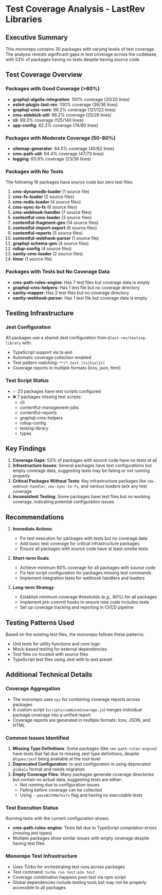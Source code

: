 # Test Coverage Analysis - LastRev Libraries

## Executive Summary

This monorepo contains 30 packages with varying levels of test coverage. The analysis reveals significant gaps in test coverage across the codebase, with 53% of packages having no tests despite having source code.

## Test Coverage Overview

### Packages with Good Coverage (>80%)
- **graphql-algolia-integration**: 100% coverage (20/20 lines)
- **eslint-plugin-last-rev**: 100% coverage (36/36 lines)
- **graphql-cms-core**: 99.2% coverage (121/122 lines)
- **cms-sidekick-util**: 96.2% coverage (25/26 lines)
- **cli**: 89.3% coverage (125/140 lines)
- **app-config**: 82.2% coverage (74/90 lines)

### Packages with Moderate Coverage (50-80%)
- **sitemap-generator**: 64.5% coverage (40/62 lines)
- **cms-path-util**: 64.4% coverage (47/73 lines)
- **logging**: 63.9% coverage (23/36 lines)

### Packages with No Tests
The following 16 packages have source code but zero test files:
1. **cms-dynamodb-loader** (1 source file)
2. **cms-fs-loader** (2 source files)
3. **cms-redis-loader** (4 source files)
4. **cms-sync-to-fs** (6 source files)
5. **cms-webhook-handler** (7 source files)
6. **contentful-cms-loader** (3 source files)
7. **contentful-fragment-gen** (14 source files)
8. **contentful-import-export** (6 source files)
9. **contentful-reports** (5 source files)
10. **contentful-webhook-parser** (1 source file)
11. **graphql-schema-gen** (4 source files)
12. **rollup-config** (4 source files)
13. **sanity-cms-loader** (2 source files)
14. **timer** (1 source file)

### Packages with Tests but No Coverage Data
- **cms-path-rules-engine**: Has 7 test files but coverage data is empty
- **graphql-cms-helpers**: Has 1 test file but no coverage directory
- **sanity-mapper**: Has 2 test files but no coverage directory
- **sanity-webhook-parser**: Has 1 test file but coverage data is empty

## Testing Infrastructure

### Jest Configuration
All packages use a shared Jest configuration from `@last-rev/testing-library` with:
- TypeScript support via ts-jest
- Automatic coverage collection enabled
- Test pattern matching: `**/*.test.(ts|tsx|js)`
- Coverage reports in multiple formats (lcov, json, html)

### Test Script Status
- ✅ 23 packages have test scripts configured
- ❌ 7 packages missing test scripts:
  - cli
  - contentful-management-jobs
  - contentful-reports
  - graphql-cms-helpers
  - rollup-config
  - testing-library
  - types

## Key Findings

1. **Coverage Gaps**: 53% of packages with source code have no tests at all
2. **Infrastructure Issues**: Several packages have test configurations but empty coverage data, suggesting tests may be failing or not running properly
3. **Critical Packages Without Tests**: Key infrastructure packages like `cms-webhook-handler`, `cms-sync-to-fs`, and various loaders lack any test coverage
4. **Inconsistent Testing**: Some packages have test files but no working coverage, indicating potential configuration issues

## Recommendations

1. **Immediate Actions**:
   - Fix test execution for packages with tests but no coverage data
   - Add basic test coverage for critical infrastructure packages
   - Ensure all packages with source code have at least smoke tests

2. **Short-term Goals**:
   - Achieve minimum 60% coverage for all packages with source code
   - Fix test script configuration for packages missing test commands
   - Implement integration tests for webhook handlers and loaders

3. **Long-term Strategy**:
   - Establish minimum coverage thresholds (e.g., 80%) for all packages
   - Implement pre-commit hooks to ensure new code includes tests
   - Set up coverage tracking and reporting in CI/CD pipeline

## Testing Patterns Used

Based on the existing test files, the monorepo follows these patterns:
- Unit tests for utility functions and core logic
- Mock-based testing for external dependencies
- Test files co-located with source files
- TypeScript test files using Jest with ts-jest preset

## Additional Technical Details

### Coverage Aggregation
- The monorepo uses `nyc` for combining coverage reports across packages
- A custom script (`scripts/combineCoverage.js`) merges individual package coverage into a unified report
- Coverage reports are generated in multiple formats: lcov, JSON, and HTML

### Common Issues Identified

1. **Missing Type Definitions**: Some packages (like `cms-path-rules-engine`) have tests that fail due to missing Jest type definitions, despite `@types/jest` being available at the root level
2. **Deprecated Configuration**: ts-jest configuration is using deprecated `globals` format and needs migration
3. **Empty Coverage Files**: Many packages generate coverage directories but contain no actual data, suggesting tests are either:
   - Not running due to configuration issues
   - Failing before coverage can be collected
   - Using `--passWithNoTests` flag and having no executable tests

### Test Execution Status

Running tests with the current configuration shows:
- **cms-path-rules-engine**: Tests fail due to TypeScript compilation errors (missing jest types)
- Multiple packages show similar issues with empty coverage despite having test files

### Monorepo Test Infrastructure
- Uses Turbo for orchestrating test runs across packages
- Test command: `turbo run test:e2e test`
- Coverage combination happens post-test via npm script
- Global dependencies include testing tools but may not be properly accessible to all packages